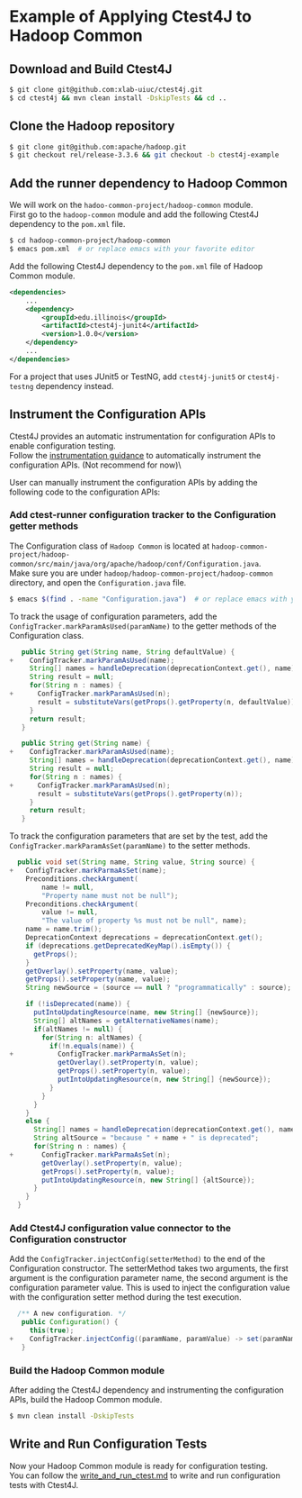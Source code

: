 # Example of Applying Ctest4J to Hadoop Common

## Download and Build Ctest4J

```bash
$ git clone git@github.com:xlab-uiuc/ctest4j.git
$ cd ctest4j && mvn clean install -DskipTests && cd ..
```

## Clone the Hadoop repository

```bash
$ git clone git@github.com:apache/hadoop.git
$ git checkout rel/release-3.3.6 && git checkout -b ctest4j-example
```

## Add the runner dependency to Hadoop Common
We will work on the `hadoo-common-project/hadoop-common` module.\
First go to the `hadoop-common` module and add the following Ctest4J dependency to the `pom.xml` file.
```bash
$ cd hadoop-common-project/hadoop-common
$ emacs pom.xml  # or replace emacs with your favorite editor
```

Add the following Ctest4J dependency to the `pom.xml` file of Hadoop Common module.

```xml
<dependencies>
    ...
    <dependency>
        <groupId>edu.illinois</groupId>
        <artifactId>ctest4j-junit4</artifactId>
        <version>1.0.0</version>
    </dependency>
    ...
</dependencies>
```
For a project that uses JUnit5 or TestNG, add `ctest4j-junit5` or `ctest4j-testng` dependency instead.

## Instrument the Configuration APIs
Ctest4J provides an automatic instrumentation for configuration APIs to enable configuration testing.\
Follow the [instrumentation guidance](Instrumentation.md) to automatically instrument the configuration APIs. (Not recommend for now)\

User can manually instrument the configuration APIs by adding the following code to the configuration APIs:
### Add ctest-runner configuration tracker to the Configuration getter methods
The Configuration class of `Hadoop Common` is located at `hadoop-common-project/hadoop-common/src/main/java/org/apache/hadoop/conf/Configuration.java`.\
Make sure you are under `hadoop/hadoop-common-project/hadoop-common` directory, and open the `Configuration.java` file.
```bash
$ emacs $(find . -name "Configuration.java")  # or replace emacs with your favorite editor
```
To track the usage of configuration parameters, add the `ConfigTracker.markParamAsUsed(paramName)` to the getter methods of the Configuration class.
```java
   public String get(String name, String defaultValue) {
+    ConfigTracker.markParamAsUsed(name);     
     String[] names = handleDeprecation(deprecationContext.get(), name);
     String result = null;
     for(String n : names) {
+      ConfigTracker.markParamAsUsed(n);
       result = substituteVars(getProps().getProperty(n, defaultValue));
     }
     return result;
   }

   public String get(String name) {
+    ConfigTracker.markParamAsUsed(name);
     String[] names = handleDeprecation(deprecationContext.get(), name);
     String result = null;
     for(String n : names) {
+      ConfigTracker.markParamAsUsed(n);
       result = substituteVars(getProps().getProperty(n));
     }
     return result;
   }
```
To track the configuration parameters that are set by the test, add the `ConfigTracker.markParamAsSet(paramName)` to the setter methods.
```java
  public void set(String name, String value, String source) {
+   ConfigTracker.markParmaAsSet(name);
    Preconditions.checkArgument(
        name != null,
        "Property name must not be null");
    Preconditions.checkArgument(
        value != null,
        "The value of property %s must not be null", name);
    name = name.trim();
    DeprecationContext deprecations = deprecationContext.get();
    if (deprecations.getDeprecatedKeyMap().isEmpty()) {
      getProps();
    }
    getOverlay().setProperty(name, value);
    getProps().setProperty(name, value);
    String newSource = (source == null ? "programmatically" : source);

    if (!isDeprecated(name)) {
      putIntoUpdatingResource(name, new String[] {newSource});
      String[] altNames = getAlternativeNames(name);
      if(altNames != null) {
        for(String n: altNames) {
          if(!n.equals(name)) {
+           ConfigTracker.markParmaAsSet(n);
            getOverlay().setProperty(n, value);
            getProps().setProperty(n, value);
            putIntoUpdatingResource(n, new String[] {newSource});
          }
        }
      }
    }
    else {
      String[] names = handleDeprecation(deprecationContext.get(), name);
      String altSource = "because " + name + " is deprecated";
      for(String n : names) {
+       ConfigTracker.markParmaAsSet(n);
        getOverlay().setProperty(n, value);
        getProps().setProperty(n, value);
        putIntoUpdatingResource(n, new String[] {altSource});
      }
    }
  }
```

### Add Ctest4J configuration value connector to the Configuration constructor
Add the `ConfigTracker.injectConfig(setterMethod)` to the end of the Configuration constructor.
The setterMethod takes two arguments, the first argument is the configuration parameter name, the second argument is the configuration parameter value.
This is used to inject the configuration value with the configuration setter method during the test execution.
```java
  /** A new configuration. */
   public Configuration() {
     this(true);
+    ConfigTracker.injectConfig((paramName, paramValue) -> set(paramName, (String) paramValue));
   }
```

### Build the Hadoop Common module
After adding the Ctest4J dependency and instrumenting the configuration APIs, build the Hadoop Common module.
```bash
$ mvn clean install -DskipTests
```

## Write and Run Configuration Tests
Now your Hadoop Common module is ready for configuration testing.\
You can follow the [write_and_run_ctest.md](write_and_run_ctest.md) to write and run configuration tests with Ctest4J.